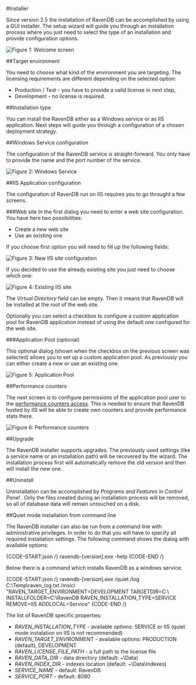 ﻿#Installer

Since version 2.5 the installation of RavenDB can be accomplished by using a GUI installer. The setup wizard will guide you through an installation process where you just need to
select the type of an installation and provide configuration options.

![Figure 1: Welcome screen](images/installer_welcome_screen.png)

##Target environment

You need to choose what kind of the environment you are targeting. The licensing requirements are different depending on the selected option:

* Production / Test - you have to provide a valid license in next step,
* Development - no license is required.

##Installation type

You can install the RavenDB either as a Windows service or as IIS application. Next steps will guide you through a configuration of a chosen deployment strategy. 

##Windows Service configuration

The configuration of the RavenDB service is straight-forward. You only have to provide the name and the port number of the service.

![Figure 2: Windows Service](images/installer_windows_service.png)

##IIS Application configuration

The configuration of RavenDB run on IIS requires you to go throught a few screens. 

###Web site
In the first dialog you need to enter a web site configuration. You have here two possibilities:

* Create a new web site
* Use an existing one

If you choose first option you will need to fill up the following fields:

![Figure 3: New IIS site configuration](images/installer_iis_new_site.png)

If you decided to use the already existing site you just need to choose which one:

![Figure 4: Existing IIS site](images/installer_iis_existing_site.png)

The _Virtual Directory_ field can be empty. Then it means that RavenDB will be installed at the root of the web site.

Optionally you can select a checkbox to configure a custom application pool for RavenDB application instead of using the default one configured for the web site.

###Application Pool (optional)

This optional dialog (shown when the checkbox on the previous screen was selected) allows you to set up a custom application pool. As previously you can either create a new or use an existing one.

![Figure 5: Application Pool](images/installer_iis_application_pool.png)

##Performance counters

The next screen is to configure permissions of the application pool user to the [performance counters access](../administration/perf-counters). This is needed to ensure that RavenDB hosted by IIS
will be able to create own counters and provide performance stats there.

![Figure 6: Performance counters](images/installer_iis_performance_counters.png)

##Upgrade

The RavenDB installer supports upgrades. The previously used settings (like a service name or an installation path) will be recovered by the wizard. The installation process first will 
automatically remove the old version and then will install the new one.

##Uninstall

Uninstallation can be accomplished by _Programs and Features_ in _Control Panel_ . Only the files created during an installation process will be removed, so all of database data will remain untouched on a disk.


##Quiet mode installation from command line

The RavenDB installer can also be run from a command line with administrative privileges. In order to do that you will have to specify all required installation
settings. The following command shows the dialog with available options:

{CODE-START:json /}
ravendb-[version].exe -help
{CODE-END /}

Below there is a command which installs RavenDB as a windows service:

{CODE-START:json /}
ravendb-[version].exe /quiet /log C:\Temp\raven_log.txt /msicl "RAVEN_TARGET_ENVIRONMENT=DEVELOPMENT TARGETDIR=C:\ INSTALLFOLDER=C:\RavenDB RAVEN_INSTALLATION_TYPE=SERVICE REMOVE=IIS ADDLOCAL=Service"
{CODE-END /}

The list of RavenDB specific properties:

* <em>RAVEN_INSTALLATION_TYPE</em> - available options: SERVICE or IIS (quiet mode instalation on IIS is not recommended)
* <em>RAVEN_TARGET_ENVIRONMENT</em> - available options: PRODUCTION (default), DEVELOPMENT
* <em>RAVEN_LICENSE_FILE_PATH</em> - a full path to the license file
* <em>RAVEN_DATA_DIR</em> - data directory (default: ~\Data)
* <em>RAVEN_INDEX_DIR</em> - indexes location (default: ~\Data\Indexes)
* <em>SERVICE_NAME</em> - default: RavenDB
* <em>SERVICE_PORT</em> - default: 8080